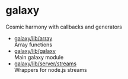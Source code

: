 # galaxy

Cosmic harmony with callbacks and generators

* [galaxy/lib/array](lib/array.md)  
  Array functions  
* [galaxy/lib/galaxy](lib/galaxy.md)  
  Main galaxy module
* [galaxy/lib/server/streams](lib/server/streams.md)  
  Wrappers for node.js streams
